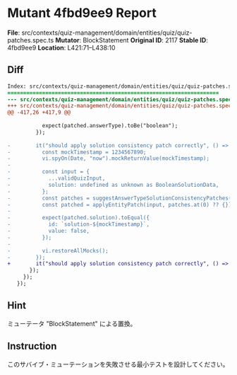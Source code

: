 # Mutant 4fbd9ee9 Report

**File**: src/contexts/quiz-management/domain/entities/quiz/quiz-patches.spec.ts
**Mutator**: BlockStatement
**Original ID**: 2117
**Stable ID**: 4fbd9ee9
**Location**: L421:71–L438:10

## Diff

```diff
Index: src/contexts/quiz-management/domain/entities/quiz/quiz-patches.spec.ts
===================================================================
--- src/contexts/quiz-management/domain/entities/quiz/quiz-patches.spec.ts	original
+++ src/contexts/quiz-management/domain/entities/quiz/quiz-patches.spec.ts	mutated #2117
@@ -417,26 +417,9 @@
 
           expect(patched.answerType).toBe("boolean");
         });
 
-        it("should apply solution consistency patch correctly", () => {
-          const mockTimestamp = 1234567890;
-          vi.spyOn(Date, "now").mockReturnValue(mockTimestamp);
-
-          const input = {
-            ...validQuizInput,
-            solution: undefined as unknown as BooleanSolutionData,
-          };
-          const patches = suggestAnswerTypeSolutionConsistencyPatches(input);
-          const patched = applyEntityPatch(input, patches.at(0) ?? {});
-
-          expect(patched.solution).toEqual({
-            id: `solution-${mockTimestamp}`,
-            value: false,
-          });
-
-          vi.restoreAllMocks();
-        });
+        it("should apply solution consistency patch correctly", () => {});
       });
     });
   });
```

## Hint

ミューテータ "BlockStatement" による置換。

## Instruction

このサバイブ・ミューテーションを失敗させる最小テストを設計してください。
